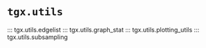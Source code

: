 # `tgx.utils`

::: tgx.utils.edgelist
::: tgx.utils.graph_stat
::: tgx.utils.plotting_utils
::: tgx.utils.subsampling
